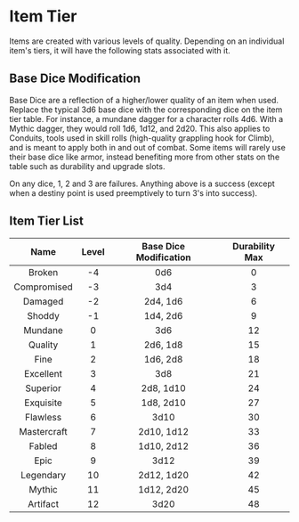 # Item Tier

Items are created with various levels of quality. Depending on an individual item's tiers, it will have the following stats associated with it.

## Base Dice Modification

Base Dice are a reflection of a higher/lower quality of an item when used. Replace the typical 3d6 base dice with the corresponding dice on the item tier table. For instance, a mundane dagger for a character rolls 4d6. With a Mythic dagger, they would roll 1d6, 1d12, and 2d20. This also applies to Conduits, tools used in skill rolls (high-quality grappling hook for Climb), and is meant to apply both in and out of combat. Some items will rarely use their base dice like armor, instead benefiting more from other stats on the table such as durability and upgrade slots.

On any dice, 1, 2 and 3 are failures. Anything above is a success (except when a destiny point is used preemptively to turn 3's into success).

## Item Tier List

|    Name     | Level | Base Dice Modification | Durability Max |
| :---------: | :---: | :--------------------: | :------------: |
|   Broken    |  -4   |          0d6           |       0        |
| Compromised |  -3   |          3d4           |       3        |
|   Damaged   |  -2   |        2d4, 1d6        |       6        |
|   Shoddy    |  -1   |        1d4, 2d6        |       9        |
|   Mundane   |   0   |          3d6           |       12       |
|   Quality   |   1   |        2d6, 1d8        |       15       |
|    Fine     |   2   |        1d6, 2d8        |       18       |
|  Excellent  |   3   |          3d8           |       21       |
|  Superior   |   4   |       2d8, 1d10        |       24       |
|  Exquisite  |   5   |       1d8, 2d10        |       27       |
|  Flawless   |   6   |          3d10          |       30       |
| Mastercraft |   7   |       2d10, 1d12       |       33       |
|   Fabled    |   8   |       1d10, 2d12       |       36       |
|    Epic     |   9   |          3d12          |       39       |
|  Legendary  |  10   |       2d12, 1d20       |       42       |
|   Mythic    |  11   |       1d12, 2d20       |       45       |
|  Artifact   |  12   |          3d20          |       48       |
